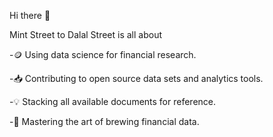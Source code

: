 Hi there 👋

Mint Street to Dalal Street is all about

-🪙 Using data science for financial research.

-📥 Contributing to open source data sets and analytics tools.

-💡 Stacking all available documents for reference.

-🍵 Mastering the art of brewing financial data.
